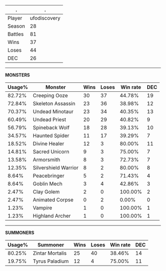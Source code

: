 .|.
|-|-
Player|ufodiscovery
Season|28
Battles|81
Wins|37
Loses|44
DEC|26

---
**MONSTERS**

Usage%|Monster|Wins|Loses|Win rate|DEC|
-|-|-|-|-|-|
82.72%|Creeping Ooze|30|37|44.78%|19|
72.84%|Skeleton Assassin|23|36|38.98%|12|
70.37%|Undead Minotaur|23|34|40.35%|13|
60.49%|Undead Priest|20|29|40.82%|9|
56.79%|Spineback Wolf|18|28|39.13%|10|
34.57%|Haunted Spider|11|17|39.29%|7|
18.52%|Divine Healer|12|3|80.00%|11|
14.81%|Sacred Unicorn|9|3|75.00%|7|
13.58%|Armorsmith|8|3|72.73%|7|
12.35%|Silvershield Warrior|8|2|80.00%|8|
8.64%|Peacebringer|5|2|71.43%|4|
8.64%|Goblin Mech|3|4|42.86%|3|
2.47%|Clay Golem|2|0|100.00%|2|
2.47%|Animated Corpse|0|2|0.00%|0|
1.23%|Vampire|1|0|100.00%|1|
1.23%|Highland Archer|1|0|100.00%|1|

---
**SUMMONERS**

Usage%|Summoner|Wins|Loses|Win rate|DEC|
-|-|-|-|-|-|
80.25%|Zintar Mortalis|25|40|38.46%|14|
19.75%|Tyrus Paladium|12|4|75.00%|11|
